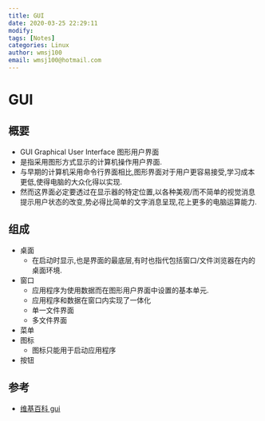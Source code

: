 ```yaml
---
title: GUI
date: 2020-03-25 22:29:11
modify: 
tags: [Notes]
categories: Linux
author: wmsj100
email: wmsj100@hotmail.com
---
```


# GUI

## 概要

- GUI Graphical User Interface 图形用户界面
- 是指采用图形方式显示的计算机操作用户界面.
- 与早期的计算机采用命令行界面相比,图形界面对于用户更容易接受,学习成本更低,使得电脑的大众化得以实现.
- 然而这界面必定要透过在显示器的特定位置,以各种美观/而不简单的视觉消息提示用户状态的改变,势必得比简单的文字消息呈现,花上更多的电脑运算能力.

## 组成

- 桌面
	- 在启动时显示,也是界面的最底层,有时也指代包括窗口/文件浏览器在内的桌面环境.
- 窗口
	- 应用程序为使用数据而在图形用户界面中设置的基本单元.
	- 应用程序和数据在窗口内实现了一体化
	- 单一文件界面
	- 多文件界面
- 菜单
- 图标
	- 图标只能用于启动应用程序
- 按钮

## 参考

- [维基百科 gui](https://zh.wikipedia.org/wiki/%E5%9B%BE%E5%BD%A2%E7%94%A8%E6%88%B7%E7%95%8C%E9%9D%A2)
